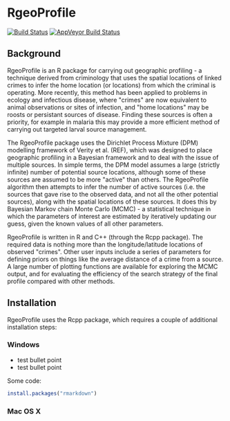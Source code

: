 
# RgeoProfile
[![Build Status](https://travis-ci.org/bobverity/Rgeoprofile.svg?branch=master)](https://travis-ci.org/bobverity/Rgeoprofile)
[![AppVeyor Build Status](https://ci.appveyor.com/api/projects/status/github/bobverity/RgeoProfile?branch=master&svg=true)](https://ci.appveyor.com/project/bobverity/RgeoProfile)

## Background
RgeoProfile is an R package for carrying out geographic profiling - a technique derived from criminology that uses the spatial locations of linked crimes to infer the home location (or locations) from which the criminal is operating. More recently, this method has been applied to problems in ecology and infectious disease, where "crimes" are now equivalent to animal observations or sites of infection, and "home locations" may be roosts or persistant sources of disease. Finding these sources is often a priority, for example in malaria this may provide a more efficient method of carrying out targeted larval source management.

The RgeoProfile package uses the Dirichlet Process Mixture (DPM) modelling framework of Verity et al. (REF), which was designed to place geographic profiling in a Bayesian framework and to deal with the issue of multiple sources. In simple terms, the DPM model assumes a large (strictly infinite) number of potential source locations, although some of these sources are assumed to be more "active" than others. The RgeoProfile algorithm then attempts to infer the number of active sources (i.e. the sources that gave rise to the observed data, and not all the other potential sources), along with the spatial locations of these sources. It does this by Bayesian Markov chain Monte Carlo (MCMC) - a statistical technique in which the parameters of interest are estimated by iteratively updating our guess, given the known values of all other parameters.

RgeoProfile is written in R and C++ (through the Rcpp package). The required data is nothing more than the longitude/latitude locations of observed "crimes". Other user inputs include a series of parameters for defining priors on things like the average distance of a crime from a source. A large number of plotting functions are available for exploring the MCMC output, and for evaluating the efficiency of the search strategy of the final profile compared with other methods.

## Installation

RgeoProfile uses the Rcpp package, which requires a couple of additional installation steps:

### Windows
- test bullet point
- test bullet point

Some code:
```r
install.packages("rmarkdown")
```
### Mac OS X


